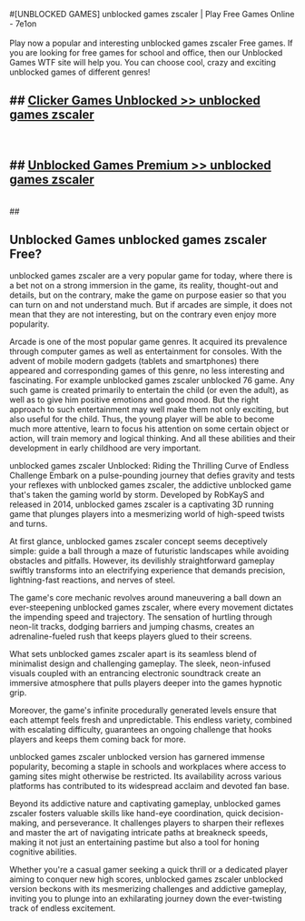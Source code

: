 #[UNBLOCKED GAMES] unblocked games zscaler | Play Free Games Online - 7e1on <br>
<br>
Play now a popular and interesting unblocked games zscaler Free games. If you are looking for free games for school and office, then our Unblocked Games WTF site will help you. You can choose cool, crazy and exciting unblocked games of different genres!


## ##  [Clicker Games Unblocked >> unblocked games zscaler](http://freeplayer.one?title=unblocked_games_zscaler&ref=22)
  <br>

##  ## [Unblocked Games Premium >> unblocked games zscaler](http://freeplayer.one?title=unblocked_games_zscaler&ref=22)
  <br>
  ##



## Unblocked Games unblocked games zscaler Free?

unblocked games zscaler are a very popular game for today, where there is a bet not on a strong immersion in the game, its reality, thought-out and details, but on the contrary, make the game on purpose easier so that you can turn on and not understand much. But if arcades are simple, it does not mean that they are not interesting, but on the contrary even enjoy more popularity.

Arcade is one of the most popular game genres. It acquired its prevalence through computer games as well as entertainment for consoles. With the advent of mobile modern gadgets (tablets and smartphones) there appeared and corresponding games of this genre, no less interesting and fascinating. For example unblocked games zscaler unblocked 76 game. Any such game is created primarily to entertain the child (or even the adult), as well as to give him positive emotions and good mood. But the right approach to such entertainment may well make them not only exciting, but also useful for the child. Thus, the young player will be able to become much more attentive, learn to focus his attention on some certain object or action, will train memory and logical thinking. And all these abilities and their development in early childhood are very important.

unblocked games zscaler Unblocked: Riding the Thrilling Curve of Endless Challenge
Embark on a pulse-pounding journey that defies gravity and tests your reflexes with unblocked games zscaler, the addictive unblocked game that's taken the gaming world by storm. Developed by RobKayS and released in 2014, unblocked games zscaler is a captivating 3D running game that plunges players into a mesmerizing world of high-speed twists and turns.

At first glance, unblocked games zscaler concept seems deceptively simple: guide a ball through a maze of futuristic landscapes while avoiding obstacles and pitfalls. However, its devilishly straightforward gameplay swiftly transforms into an electrifying experience that demands precision, lightning-fast reactions, and nerves of steel.

The game's core mechanic revolves around maneuvering a ball down an ever-steepening unblocked games zscaler, where every movement dictates the impending speed and trajectory. The sensation of hurtling through neon-lit tracks, dodging barriers and jumping chasms, creates an adrenaline-fueled rush that keeps players glued to their screens.

What sets unblocked games zscaler apart is its seamless blend of minimalist design and challenging gameplay. The sleek, neon-infused visuals coupled with an entrancing electronic soundtrack create an immersive atmosphere that pulls players deeper into the games hypnotic grip.

Moreover, the game's infinite procedurally generated levels ensure that each attempt feels fresh and unpredictable. This endless variety, combined with escalating difficulty, guarantees an ongoing challenge that hooks players and keeps them coming back for more.

unblocked games zscaler unblocked version has garnered immense popularity, becoming a staple in schools and workplaces where access to gaming sites might otherwise be restricted. Its availability across various platforms has contributed to its widespread acclaim and devoted fan base.

Beyond its addictive nature and captivating gameplay, unblocked games zscaler fosters valuable skills like hand-eye coordination, quick decision-making, and perseverance. It challenges players to sharpen their reflexes and master the art of navigating intricate paths at breakneck speeds, making it not just an entertaining pastime but also a tool for honing cognitive abilities.

Whether you're a casual gamer seeking a quick thrill or a dedicated player aiming to conquer new high scores, unblocked games zscaler unblocked version beckons with its mesmerizing challenges and addictive gameplay, inviting you to plunge into an exhilarating journey down the ever-twisting track of endless excitement.